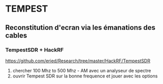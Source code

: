 # TEMPEST


## Reconstitution d'ecran via les émanations des cables

### TempestSDR + HackRF

https://github.com/eried/Research/tree/master/HackRF/TempestSDR

1. chercher 100 Mhz to 500 Mhz - AM avec un analyseur de spectre
2. ouvrir Tempest SDR sur la bonne frequence et jouer avec les options

